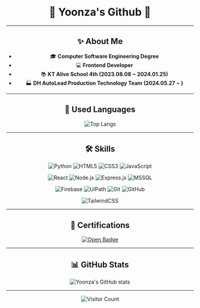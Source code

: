 <!-- 헤더 -->
<div align="center">

# 🐰 Yoonza's Github 🐰  
---

## ✨ About Me
- 🎓 **Computer Software Engineering Degree**
- 💻 **Frontend Developer**
- 📚 **KT Alive School 4th (2023.08.08 ~ 2024.01.25)**
- 🏭 **DH AutoLead Production Technology Team (2024.05.27 ~ )**

---

## 🚀 Used Languages
<div align="center">
  
![Top Langs](https://github-readme-stats.vercel.app/api/top-langs/?username=yoonza&layout=compact&theme=radical)

</div>

---

## 🛠 Skills
<div align="center">

<!-- 첫 줄 -->
![Python](https://img.shields.io/badge/Python-3776AB?style=for-the-badge&logo=python&logoColor=white) 
![HTML5](https://img.shields.io/badge/HTML5-E34F26?style=for-the-badge&logo=html5&logoColor=white) 
![CSS3](https://img.shields.io/badge/CSS3-1572B6?style=for-the-badge&logo=css3&logoColor=white) 
![JavaScript](https://img.shields.io/badge/JavaScript-ffb13b?style=for-the-badge&logo=javascript&logoColor=white)  

<!-- 둘째 줄 -->
![React](https://img.shields.io/badge/React-20232A?style=for-the-badge&logo=react&logoColor=61DAFB) 
![Node.js](https://img.shields.io/badge/Node.js-339933?style=for-the-badge&logo=node.js&logoColor=white) 
![Express.js](https://img.shields.io/badge/Express.js-000000?style=for-the-badge&logo=express&logoColor=white) 
![MSSQL](https://img.shields.io/badge/MSSQL-CC2927?style=for-the-badge&logo=microsoftsqlserver&logoColor=white)  

<!-- 셋째 줄 -->
![Firebase](https://img.shields.io/badge/Firebase-FFCA28?style=for-the-badge&logo=firebase&logoColor=black) 
![UiPath](https://img.shields.io/badge/UiPath-FF6F00?style=for-the-badge&logo=uipath&logoColor=white) 
![Git](https://img.shields.io/badge/Git-F05032?style=for-the-badge&logo=git&logoColor=white) 
![GitHub](https://img.shields.io/badge/GitHub-181717?style=for-the-badge&logo=github&logoColor=white)  

<!-- 넷째 줄 -->
![TailwindCSS](https://img.shields.io/badge/TailwindCSS-06B6D4?style=for-the-badge&logo=tailwindcss&logoColor=white)  

</div>

---

## 🏅 Certifications
<div align="center">

[![Open Badge](https://nlp.netlearning.co.jp/api/v1.0/openbadge/v2/Assertion/b0Z2eDJkQ1piWXRCVllSaldwdE9PZz09/image)](https://nlp.netlearning.co.jp/api/v1.0/openbadge/v2/Assertion/b0Z2eDJkQ1piWXRCVllSaldwdE9PZz09)

</div>

---

## 📊 GitHub Stats
<div align="center">

![Yoonza's GitHub stats](https://github-readme-stats.vercel.app/api?username=yoonza&show_icons=true&theme=tokyonight)  

</div>

---

<div align="center">

![Visitor Count](https://komarev.com/ghpvc/?username=yoonza&color=blue&style=flat-square&label=Visitors)

</div>
